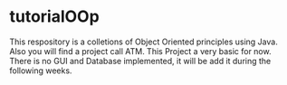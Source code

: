 # tutorialOOp
This respository is a colletions of Object Oriented principles using Java. 
Also you will find a project call ATM. This Project a very basic for now.
There is no GUI and Database implemented, it will be add it during the following weeks. 
